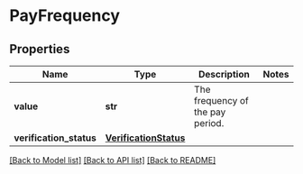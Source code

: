 # PayFrequency

## Properties
Name | Type | Description | Notes
------------ | ------------- | ------------- | -------------
**value** | **str** | The frequency of the pay period. | 
**verification_status** | [**VerificationStatus**](VerificationStatus.md) |  | 

[[Back to Model list]](../README.md#documentation-for-models) [[Back to API list]](../README.md#documentation-for-api-endpoints) [[Back to README]](../README.md)


